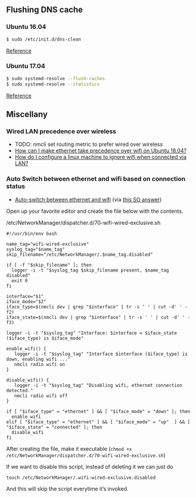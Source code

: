 ## Flushing DNS cache
###  Ubuntu 16.04
```bash
$ sudo /etc/init.d/dns-clean
```
[Reference](http://www.makeuseof.com/tag/flush-dns-cache-ubuntu/)

### Ubuntu 17.04
```bash
$ sudo systemd-resolve --flush-caches
$ sudo systemd-resolve --statistics
```
[Reference](https://askubuntu.com/a/909173)


## Miscellany

### Wired LAN precedence over wireless

- TODO: nmcli set routing metric to prefer wired over wireless
- [How can I make ethernet take precedence over wifi on Ubuntu 18.04?](https://unix.stackexchange.com/questions/494864/how-can-i-make-ethernet-take-precedence-over-wifi-on-ubuntu-18-04)
- [How do I configure a linux machine to ignore wifi when connected via LAN?
](https://superuser.com/questions/630981/how-do-i-configure-a-linux-machine-to-ignore-wifi-when-connected-via-lan)

### Auto Switch between ethernet and wifi based on connection status
- [Auto-switch between ethernet and wifi](https://matoski.com/article/wifi-ethernet-autoswitch/) (via [this SO answer](https://unix.stackexchange.com/a/509072/117411))


Open up your favorite editor and create the file below with the contents.

/etc/NetworkManager/dispatcher.d/70-wifi-wired-exclusive.sh

```
#!/usr/bin/env bash

name_tag="wifi-wired-exclusive"
syslog_tag="$name_tag"
skip_filename="/etc/NetworkManager/.$name_tag.disabled"

if [ -f "$skip_filename" ]; then
  logger -i -t "$syslog_tag $skip_filename present, $name_tag disabled"  
  exit 0
fi

interface="$1"
iface_mode="$2"
iface_type=$(nmcli dev | grep "$interface" | tr -s ' ' | cut -d' ' -f2)
iface_state=$(nmcli dev | grep "$interface" | tr -s ' ' | cut -d' ' -f3)

logger -i -t "$syslog_tag" "Interface: $interface = $iface_state ($iface_type) is $iface_mode"

enable_wifi() {
   logger -i -t "$syslog_tag" "Interface $interface ($iface_type) is down, enabling wifi ..."
   nmcli radio wifi on
}

disable_wifi() {
   logger -i -t "$syslog_tag" "Disabling wifi, ethernet connection detected."
   nmcli radio wifi off
}

if [ "$iface_type" = "ethernet" ] && [ "$iface_mode" = "down" ]; then
  enable_wifi
elif [ "$iface_type" = "ethernet" ] && [ "$iface_mode" = "up"  ] && [ "$iface_state" = "connected" ]; then
  disable_wifi
fi
```
After creating the file, make it executable (`chmod +x /etc/NetworkManager/dispatcher.d/70-wifi-wired-exclusive.sh`)

If we want to disable this script, instead of deleting it we can just do

    touch /etc/NetworkManager/.wifi-wired-exclusive.disabled

And this will skip the script everytime it’s invoked.
